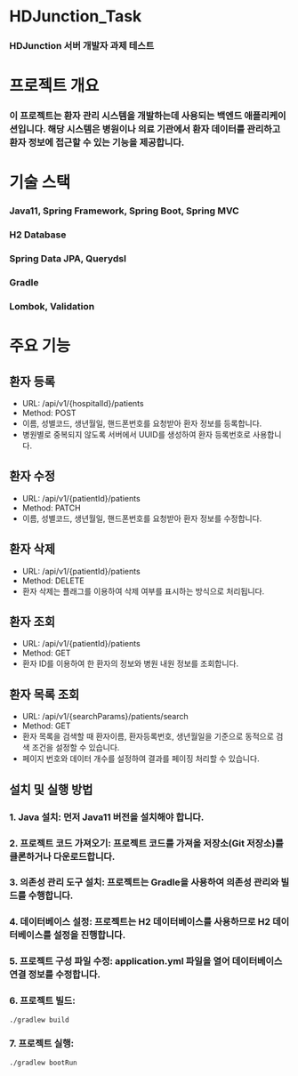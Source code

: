 # HDJunction_Task
### HDJunction 서버 개발자 과제 테스트


# 프로젝트 개요
### 이 프로젝트는 환자 관리 시스템을 개발하는데 사용되는 백엔드 애플리케이션입니다. 해당 시스템은 병원이나 의료 기관에서 환자 데이터를 관리하고 환자 정보에 접근할 수 있는 기능을 제공합니다.

# 기술 스택
### Java11, Spring Framework, Spring Boot, Spring MVC
### H2 Database
### Spring Data JPA, Querydsl
### Gradle
### Lombok, Validation


# 주요 기능
## 환자 등록
- URL: /api/v1/{hospitalId}/patients
- Method: POST
- 이름, 성별코드, 생년월일, 핸드폰번호를 요청받아 환자 정보를 등록합니다.
- 병원별로 중복되지 않도록 서버에서 UUID를 생성하여 환자 등록번호로 사용합니다.

## 환자 수정
- URL: /api/v1/{patientId}/patients
- Method: PATCH
- 이름, 성별코드, 생년월일, 핸드폰번호를 요청받아 환자 정보를 수정합니다.

## 환자 삭제
- URL: /api/v1/{patientId}/patients
- Method: DELETE
- 환자 삭제는 플래그를 이용하여 삭제 여부를 표시하는 방식으로 처리됩니다.

## 환자 조회
- URL: /api/v1/{patientId}/patients
- Method: GET
- 환자 ID를 이용하여 한 환자의 정보와 병원 내원 정보를 조회합니다.

## 환자 목록 조회
- URL: /api/v1/{searchParams}/patients/search
- Method: GET
- 환자 목록을 검색할 때 환자이름, 환자등록번호, 생년월일을 기준으로 동적으로 검색 조건을 설정할 수 있습니다.
- 페이지 번호와 데이터 개수를 설정하여 결과를 페이징 처리할 수 있습니다.




## 설치 및 실행 방법
### 1. Java 설치: 먼저 Java11 버전을 설치해야 합니다.

### 2. 프로젝트 코드 가져오기: 프로젝트 코드를 가져올 저장소(Git 저장소)를 클론하거나 다운로드합니다.

### 3. 의존성 관리 도구 설치: 프로젝트는 Gradle을 사용하여 의존성 관리와 빌드를 수행합니다.

### 4. 데이터베이스 설정: 프로젝트는 H2 데이터베이스를 사용하므로 H2 데이터베이스를 설정을 진행합니다.

### 5. 프로젝트 구성 파일 수정: application.yml 파일을 열어 데이터베이스 연결 정보를 수정합니다.

### 6. 프로젝트 빌드:
`./gradlew build`

### 7. 프로젝트 실행:
`./gradlew bootRun`  

